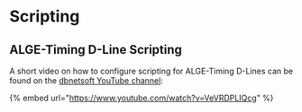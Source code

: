 # Scripting

## ALGE-Timing D-Line Scripting

A short video on how to configure scripting for ALGE-Timing D-Lines can be found on the [dbnetsoft YouTube channel](https://www.youtube.com/channel/UCXYI2v8j8v2SRsVumkpd_1Q):&#x20;

{% embed url="https://www.youtube.com/watch?v=VeVRDPLIQcg" %}
